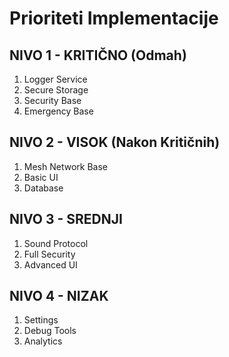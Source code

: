 # Prioriteti Implementacije

## NIVO 1 - KRITIČNO (Odmah)
1. Logger Service
2. Secure Storage
3. Security Base
4. Emergency Base

## NIVO 2 - VISOK (Nakon Kritičnih)
1. Mesh Network Base
2. Basic UI
3. Database

## NIVO 3 - SREDNJI
1. Sound Protocol
2. Full Security
3. Advanced UI

## NIVO 4 - NIZAK
1. Settings
2. Debug Tools
3. Analytics 